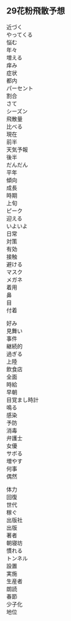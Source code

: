 ## 29花粉飛散予想

近づく  
やってくる  
悩む  
年々  
増える  
痒み  
症状  
都内  
パーセント  
割合  
さて  
シーズン  
飛散量  
比べる  
現在  
前半  
天気予報  
後半  
だんだん  
平年  
傾向  
成長  
時期  
上旬  
ピーク  
迎える  
いよいよ  
日常  
対策  
有効  
接触  
避ける  
マスク  
メガネ  
着用  
鼻  
目  
付着



好み  
見舞い  
事件  
継続的  
過ぎる  
上陸  
飲食店  
全面  
時給  
早朝  
目覚まし時計  
鳴る  
感染  
予防  
消毒  
弁護士  
女優  
サボる  
増やす  
何事  
偶然



体力  
回復  
世代  
稼ぐ  
出版社  
出版  
著者  
朝寝坊  
慣れる  
トンネル  
設置  
実施  
生産者  
朗読  
春節  
少子化  
地位
